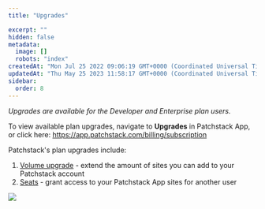```yaml
---
title: "Upgrades"

excerpt: ""
hidden: false
metadata: 
  image: []
  robots: "index"
createdAt: "Mon Jul 25 2022 09:06:19 GMT+0000 (Coordinated Universal Time)"
updatedAt: "Thu May 25 2023 11:58:17 GMT+0000 (Coordinated Universal Time)"
sidebar:
  order: 8
---
```

_Upgrades are available for the Developer and Enterprise plan users._  

To view available plan upgrades, navigate to **Upgrades** in Patchstack App, or click here:
<a href="https://app.patchstack.com/billing/subscription" target="_blank">https://app.patchstack.com/billing/subscription</a>

Patchstack's plan upgrades include:

1. [Volume upgrade](/patchstack-app/upgrades/volume-upgrade/) - extend the amount of sites you can add to your Patchstack account
2. [Seats](/patchstack-app/upgrades/seats/) - grant access to your Patchstack App sites for another user

![](@images/patchstack-upgrades.png)
